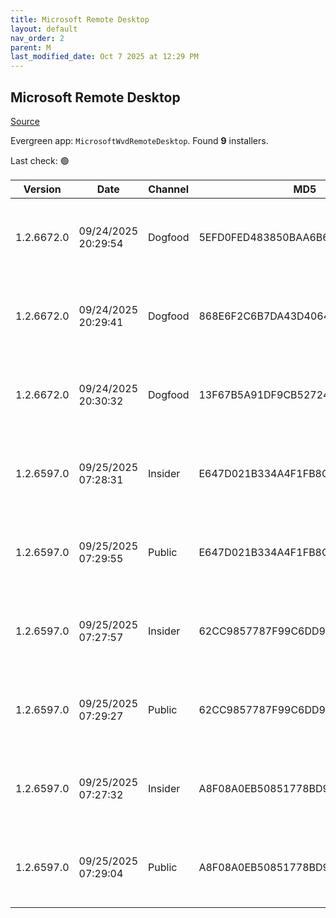 ```yaml
---
title: Microsoft Remote Desktop
layout: default
nav_order: 2
parent: M
last_modified_date: Oct 7 2025 at 12:29 PM
---
```


## Microsoft Remote Desktop

[Source](https://docs.microsoft.com/en-us/azure/virtual-desktop/connect-windows-7-10)

Evergreen app: `MicrosoftWvdRemoteDesktop`. Found **9** installers.

Last check: 🟢

| Version    | Date                | Channel | MD5                              | Sha2                                                                                                                             | Architecture | URI                                                                                                                                                                                                                                                                  |
| ---------- | ------------------- | ------- | -------------------------------- | -------------------------------------------------------------------------------------------------------------------------------- | ------------ | -------------------------------------------------------------------------------------------------------------------------------------------------------------------------------------------------------------------------------------------------------------------- |
| 1.2.6672.0 | 09/24/2025 20:29:54 | Dogfood | 5EFD0FED483850BAA6B65586E5E3A8A2 | 8BAE5D315801E6F6D8D1E131967305B82FD68339DFE010219569FA9A167802BF29FFD10D88103BED61712CAE1C871ECB3648E069778D2FA182C872324B2B2C98 | ARM64        | [https://res.cdn.office.net/remote-desktop-windows-client/17f6b40a-7b69-4a8d-a92a-55aa7926cbe5/RemoteDesktop_1.2.6672.0_ARM64.msi](https://res.cdn.office.net/remote-desktop-windows-client/17f6b40a-7b69-4a8d-a92a-55aa7926cbe5/RemoteDesktop_1.2.6672.0_ARM64.msi) |
| 1.2.6672.0 | 09/24/2025 20:29:41 | Dogfood | 868E6F2C6B7DA43D4064FF5A583BF0CC | 88EADF45B3DFFB7C6677F96AB5482649346E5399F86C6C6816463367EEC7ACBA5C4B8C27469DC7DA72E944AC216333550E28DAF95074250240C4254C6D47C69C | x64          | [https://res.cdn.office.net/remote-desktop-windows-client/4597095d-1d9d-472a-b1f3-a8c4be6f0b1e/RemoteDesktop_1.2.6672.0_x64.msi](https://res.cdn.office.net/remote-desktop-windows-client/4597095d-1d9d-472a-b1f3-a8c4be6f0b1e/RemoteDesktop_1.2.6672.0_x64.msi)     |
| 1.2.6672.0 | 09/24/2025 20:30:32 | Dogfood | 13F67B5A91DF9CB52724863032C4D4C8 | C33531FE0C80183D85AA2AFAD60A6471F5CED066D1E908A9DE0934961D6EAC138739D72BD0F1A3C0EF9F8098584DB46B0ADE5AE8A861BB155B0556221E54A318 | x86          | [https://res.cdn.office.net/remote-desktop-windows-client/f4d65744-9583-41c3-ae69-62b39a1705d9/RemoteDesktop_1.2.6672.0_x86.msi](https://res.cdn.office.net/remote-desktop-windows-client/f4d65744-9583-41c3-ae69-62b39a1705d9/RemoteDesktop_1.2.6672.0_x86.msi)     |
| 1.2.6597.0 | 09/25/2025 07:28:31 | Insider | E647D021B334A4F1FB8CEF53FAF52DFE | DF15CB484499371B827D73E332499F553893D45B131B34C6BC20E98275E8A1887F076D79FF05CA9FFE861A5A71CC243AD39688F556DCEBD4E0C21E238592AC04 | ARM64        | [https://res.cdn.office.net/remote-desktop-windows-client/05680dc8-8212-4acd-bf5c-cccdf9fbb9ca/RemoteDesktop_1.2.6597.0_ARM64.msi](https://res.cdn.office.net/remote-desktop-windows-client/05680dc8-8212-4acd-bf5c-cccdf9fbb9ca/RemoteDesktop_1.2.6597.0_ARM64.msi) |
| 1.2.6597.0 | 09/25/2025 07:29:55 | Public  | E647D021B334A4F1FB8CEF53FAF52DFE | DF15CB484499371B827D73E332499F553893D45B131B34C6BC20E98275E8A1887F076D79FF05CA9FFE861A5A71CC243AD39688F556DCEBD4E0C21E238592AC04 | ARM64        | [https://res.cdn.office.net/remote-desktop-windows-client/05680dc8-8212-4acd-bf5c-cccdf9fbb9ca/RemoteDesktop_1.2.6597.0_ARM64.msi](https://res.cdn.office.net/remote-desktop-windows-client/05680dc8-8212-4acd-bf5c-cccdf9fbb9ca/RemoteDesktop_1.2.6597.0_ARM64.msi) |
| 1.2.6597.0 | 09/25/2025 07:27:57 | Insider | 62CC9857787F99C6DD97CFA5CCD326FA | BD1F6F00DA2C8AE69D62C620F5F2D0A186619262C6477DC7C109E239BBDE46C8E2A95653F476D828912C9F81D060A6B2A881717F22B8000CD4F69E9C34D54670 | x64          | [https://res.cdn.office.net/remote-desktop-windows-client/90edc32b-248d-4173-af46-ed50623eb4d0/RemoteDesktop_1.2.6597.0_x64.msi](https://res.cdn.office.net/remote-desktop-windows-client/90edc32b-248d-4173-af46-ed50623eb4d0/RemoteDesktop_1.2.6597.0_x64.msi)     |
| 1.2.6597.0 | 09/25/2025 07:29:27 | Public  | 62CC9857787F99C6DD97CFA5CCD326FA | BD1F6F00DA2C8AE69D62C620F5F2D0A186619262C6477DC7C109E239BBDE46C8E2A95653F476D828912C9F81D060A6B2A881717F22B8000CD4F69E9C34D54670 | x64          | [https://res.cdn.office.net/remote-desktop-windows-client/90edc32b-248d-4173-af46-ed50623eb4d0/RemoteDesktop_1.2.6597.0_x64.msi](https://res.cdn.office.net/remote-desktop-windows-client/90edc32b-248d-4173-af46-ed50623eb4d0/RemoteDesktop_1.2.6597.0_x64.msi)     |
| 1.2.6597.0 | 09/25/2025 07:27:32 | Insider | A8F08A0EB50851778BD9CDA6B59A9D5B | B2533D935E20ABC2D509ECE2CF8944C9F7D520FDA8D66AA96B2D52D5FF1A707733676945E6D71138DDC86F819B1873C3CE08126182B8CD8F02FE171603E7DFA8 | x86          | [https://res.cdn.office.net/remote-desktop-windows-client/86a9284e-f74e-40ab-9d74-9ecd6134095b/RemoteDesktop_1.2.6597.0_x86.msi](https://res.cdn.office.net/remote-desktop-windows-client/86a9284e-f74e-40ab-9d74-9ecd6134095b/RemoteDesktop_1.2.6597.0_x86.msi)     |
| 1.2.6597.0 | 09/25/2025 07:29:04 | Public  | A8F08A0EB50851778BD9CDA6B59A9D5B | B2533D935E20ABC2D509ECE2CF8944C9F7D520FDA8D66AA96B2D52D5FF1A707733676945E6D71138DDC86F819B1873C3CE08126182B8CD8F02FE171603E7DFA8 | x86          | [https://res.cdn.office.net/remote-desktop-windows-client/86a9284e-f74e-40ab-9d74-9ecd6134095b/RemoteDesktop_1.2.6597.0_x86.msi](https://res.cdn.office.net/remote-desktop-windows-client/86a9284e-f74e-40ab-9d74-9ecd6134095b/RemoteDesktop_1.2.6597.0_x86.msi)     |
